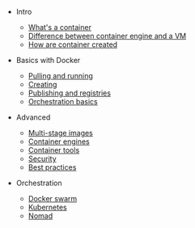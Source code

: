 - Intro
  
    - [What's a container](definition.md)
    - [Difference between container engine and a VM](vmdifference.md)
    - [How are container created](containeronos.md)

- Basics with Docker

    - [Pulling and running](pullrun.md)
    - [Creating](create.md)
    - [Publishing and registries](publishing.md)
    - [Orchestration basics](compose.md)

- Advanced

    - [Multi-stage images](multistage.md)
    - [Container engines](engines.md)
    - [Container tools](tools.md)
    - [Security](sec.md)
    - [Best practices](bestpractices.md)

- Orchestration

    - [Docker swarm](swarm.md)
    - [Kubernetes](kubernetes.md)
    - [Nomad](nomad.md)